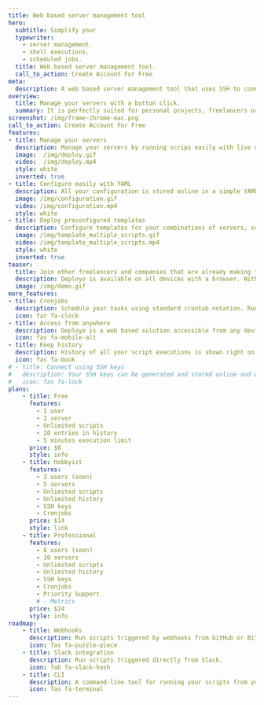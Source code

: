 ```yaml
---
title: Web based server management tool
hero:
  subtitle: Simplify your
  typewriter:
    - server management.
    - shell executions.
    - scheduled jobs.
  title: Web based server management tool.
  call_to_action: Create Account For Free
meta:
  description: A web based server management tool that uses SSH to connect to your servers. Simplify your server maintenence, deployments or remote shell executions.
overview:
  title: Manage your servers with a button click.
  summary: It is perfectly suited for personal projects, freelancers or small companies looking to speed up their remote tasks.
screenshot: /img/frame-chrome-mac.png
call_to_action: Create Account For Free
features:
- title: Manage your servers
  description: Manage your servers by running scrips easily with live output streamed directly to your browser. You can configure multiple servers and multiple scripts.
  image:  /img/deploy.gif
  video:  /img/deploy.mp4
  style: white
  inverted: true
- title: Configure easily with YAML
  description: All your configuration is stored online in a simple YAML file. Easily edit with syntax highlighting.
  image: /img/configuration.gif
  video: /img/configuration.mp4
  style: white
- title: Deploy preconfigured templates
  description: Configure templates for your combinations of servers, scripts and variables that you execute most often.
  image: /img/template_multiple_scripts.gif
  video: /img/template_multiple_scripts.mp4
  style: white
  inverted: true
teaser:
  title: Join other freelancers and companies that are already making their life simpler.
  description: Deployo is available on all devices with a browser. With your configuration safely stored online you are able to deploy your software or setup servers easily and conveniently.
  image: /img/demo.gif
more_features:
- title: Cronjobs
  description: Schedule your tasks using standard crontab notation. Run your scripts in configured intervals. You can see cronjobs in history and preview the output like with any other execution.
  icon: far fa-clock
- title: Access from anywhere
  description: Deployo is a web based solution accessible from any device with a browser. So desktop, tablet or mobile, it is at your fingertips.
  icon: fas fa-mobile-alt
- title: Keep history
  description: History of all your script executions is shown right on your dashboard. You can access old executions and execute again the same script with same parameters with ease.
  icon: fas fa-book
# - title: Connect using SSH keys
#   description: Your SSH keys can be generated and stored online and used everytime you acces your server. Have a private key already? Just upload it!
#   icon: fas fa-lock
plans:
    - title: Free
      features:
        - 1 user
        - 1 server
        - Unlimited scripts
        - 10 entries in history
        - 5 minutes execution limit
      price: $0
      style: info
    - title: Hobbyist
      features:
        - 3 users (soon)
        - 5 servers
        - Unlimited scripts
        - Unlimited history
        - SSH keys
        - Cronjobs
      price: $14
      style: link
    - title: Professional
      features:
        - 8 users (soon)
        - 10 servers
        - Unlimited scripts
        - Unlimited history
        - SSH keys
        - Cronjobs
        - Priority Support
        # - Metrics
      price: $24
      style: info
roadmap:
    - title: Webhooks
      description: Run scripts triggered by webhooks from GitHub or Bitbucket.
      icon: fas fa-puzzle-piece
    - title: Slack integration
      description: Run scripts triggered directly from Slack.
      icon: fab fa-slack-hash
    - title: CLI
      description: A command-line tool for running your scripts from your terminal.
      icon: fas fa-terminal
---
```

